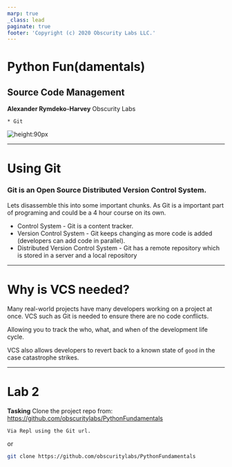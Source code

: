 ```yaml
---
marp: true
_class: lead
paginate: true
footer: 'Copyright (c) 2020 Obscurity Labs LLC.'
---
```


# Python Fun(damentals)
## Source Code Management

**Alexander Rymdeko-Harvey**
Obscurity Labs
```text
* Git
```

![height:90px](https://obscuritylabs.com/wp-content/uploads/2019/11/OL-3d-landscape-positive-transparent.png)

---
# Using Git

### Git is an Open Source Distributed Version Control System.

Lets disassemble this into some important chunks. As Git is a important part of programing and could be a 4 hour course on its own.

* Control System - Git is a content tracker.
* Version Control System - Git keeps changing as more code is added (developers can add code in parallel).
* Distributed Version Control System - Git has a remote repository which is stored in a server and a local repository

---
# Why is VCS needed?

Many real-world projects have many developers working on a project at once. VCS such as Git is needed to ensure there are no code conflicts.

Allowing you to track the who, what, and when of the development life cycle.

VCS also allows developers to revert back to a known state of `good` in the case catastrophe strikes.

---
# Lab 2
**Tasking**
Clone the project repo from: https://github.com/obscuritylabs/PythonFundamentals

```bash
Via Repl using the Git url.
```

or 

```Bash
git clone https://github.com/obscuritylabs/PythonFundamentals
```
